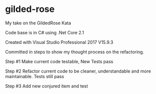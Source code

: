 # gilded-rose
My take on the GildedRose Kata

Code base is in C# using .Net Core 2.1

Created with Visual Studio Professional 2017 V15.9.3

Committed in steps to show my thought process on the refactoring.

Step #1 Make current code testable, New Tests pass

Step #2 Refactor current code to be cleaner, understandable and more maintainable.  Tests still pass

Step #3 Add new conjured item and test